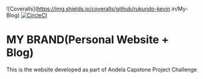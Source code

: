  ![Coveralls](https://img.shields.io/coveralls/github/rukundo-kevin in/My-Blog) 
 [![CircleCI](https://circleci.com/gh/Himbaza123h/My_Brand_Cohort8/tree/Master.svg?style=svg)](https://circleci.com/gh/Himbaza123h/My_Brand_Cohort8/tree/Master)
# MY BRAND(Personal Website + Blog)
   This is the website developed as part of Andela Capstone Project Challenge

